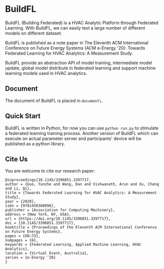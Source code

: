# BuildFL

BuildFL (Building Federated) is a HVAC Analytic Platform through Federated Learning. With BuildFL, we can easily test a large number of different models on different dataset.

BuildFL is published as a note paper in The Eleventh ACM International Conference on Future Energy Systems (ACM e-Energy '20): Towards Federated Learning for HVAC Analytics: A Measurement Study.

BuildFL provide an abstraction API of model training, intermediate model update, global model distribute in federated learning and support machine learning models used in HVAC analytics.

## Document 

The document of BuildFL is placed in `document\`.


## Quick Start

BuildFL is written in Python,  for now you can use `python run.py` to stimulate a federated learning training process. 
Another version of BuildFL which can execute on actual parameter server and participants' device will be published as a python library.


## Cite Us

You are welcome to cite our research paper:

```
@inproceedings{10.1145/3396851.3397717,
author = {Guo, Yunzhe and Wang, Dan and Vishwanath, Arun and Xu, Cheng and Li, Qi},
title = {Towards Federated Learning for HVAC Analytics: A Measurement Study},
year = {2020},
isbn = {9781450380096},
publisher = {Association for Computing Machinery},
address = {New York, NY, USA},
url = {https://doi.org/10.1145/3396851.3397717},
doi = {10.1145/3396851.3397717},
booktitle = {Proceedings of the Eleventh ACM International Conference on Future Energy Systems},
pages = {68–73},
numpages = {6},
keywords = {Federated Learning, Applied Machine Learning, HVAC Analytics},
location = {Virtual Event, Australia},
series = {e-Energy ’20}
}
```
